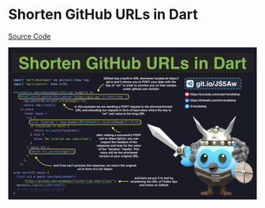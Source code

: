 # Shorten GitHub URLs in Dart

[Source Code](shorten-github-urls-in-dart.dart)

![](shorten-github-urls-in-dart.jpg)
